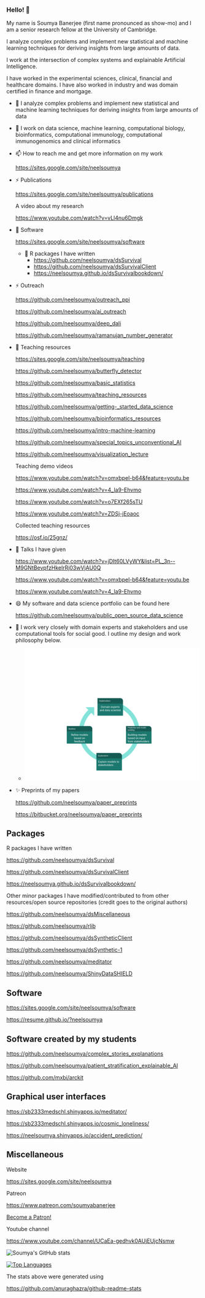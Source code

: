 ### Hello! 👋

My name is Soumya Banerjee (first name pronounced as show-mo) and I am a senior research fellow at the University of Cambridge.

I analyze complex problems and implement new statistical and machine learning techniques for deriving insights from large amounts of data.

I work at the intersection of complex systems and explainable Artificial Intelligence.


I have worked in the experimental sciences, clinical, financial and healthcare domains. I have also worked in industry and was domain certified in finance and mortgage.


- 🔭 I analyze complex problems and implement new statistical and machine learning techniques for deriving insights from large amounts of data

- 🌱 I work on data science, machine learning, computational biology, bioinformatics, computational immunology, computational immunogenomics and clinical informatics

- 📫 How to reach me and get more information on my work

     https://sites.google.com/site/neelsoumya
     
- ⚡  Publications

     https://sites.google.com/site/neelsoumya/publications
     
     A video about my research
     
     https://www.youtube.com/watch?v=vLl4nu6Dmgk
     
- 🌱 Software

     https://sites.google.com/site/neelsoumya/software

     - 💬 R packages I have written
          - https://github.com/neelsoumya/dsSurvival
          - https://github.com/neelsoumya/dsSurvivalClient
          - https://neelsoumya.github.io/dsSurvivalbookdown/


- ⚡ Outreach

     https://github.com/neelsoumya/outreach_ppi
     
     https://github.com/neelsoumya/ai_outreach
     
     https://github.com/neelsoumya/deep_dali
     
     https://github.com/neelsoumya/ramanujan_number_generator


- 💬 Teaching resources

     https://sites.google.com/site/neelsoumya/teaching
     
     https://github.com/neelsoumya/butterfly_detector
     
     https://github.com/neelsoumya/basic_statistics
     
     https://github.com/neelsoumya/teaching_resources
     
     https://github.com/neelsoumya/getting-_started_data_science
     
     https://github.com/neelsoumya/bioinformatics_resources
     
     https://github.com/neelsoumya/intro-machine-learning
     
     https://github.com/neelsoumya/special_topics_unconventional_AI

     https://github.com/neelsoumya/visualization_lecture
     
     Teaching demo videos 
     
     https://www.youtube.com/watch?v=omxbpel-b64&feature=youtu.be
     
     https://www.youtube.com/watch?v=4_la9-Ehvmo
     
     https://www.youtube.com/watch?v=o7EXf265sTU
     
     https://www.youtube.com/watch?v=ZDSj-jEoaoc
     
     Collected teaching resources
     
     https://osf.io/25gnz/
     
- 💬 Talks I have given

     https://www.youtube.com/watch?v=jDIt60LVyWY&list=PL_3n--M9GNtBevpfzHkelrRj03wVjAU0Q
     
     https://www.youtube.com/watch?v=omxbpel-b64&feature=youtu.be
     
     https://www.youtube.com/watch?v=4_la9-Ehvmo
     


- 😄 My software and data science portfolio can be found here
     
     https://github.com/neelsoumya/public_open_source_data_science


- 👯 I work very closely with domain experts and stakeholders and use computational tools for social good. I outline my design and work philosophy below.     

     * ![data science philosophy](research_philosophy.png)

     
- ✨ Preprints of my papers

     https://github.com/neelsoumya/paper_preprints
     
     https://bitbucket.org/neelsoumya/paper_preprints
     
     
## Packages

R packages I have written

 https://github.com/neelsoumya/dsSurvival
 
 https://github.com/neelsoumya/dsSurvivalClient
 
 https://neelsoumya.github.io/dsSurvivalbookdown/


Other minor packages I have modified/contributed to from other resources/open source repositories (credit goes to the original authors)

 https://github.com/neelsoumya/dsMiscellaneous
 
 https://github.com/neelsoumya/rlib

 https://github.com/neelsoumya/dsSyntheticClient
 
 https://github.com/neelsoumya/dsSynthetic-1

 https://github.com/neelsoumya/meditator

 https://github.com/neelsoumya/ShinyDataSHIELD


## Software

https://sites.google.com/site/neelsoumya/software

https://resume.github.io/?neelsoumya

## Software created by my students

https://github.com/neelsoumya/complex_stories_explanations

https://github.com/neelsoumya/patient_stratification_explainable_AI

https://github.com/mxbi/arckit

## Graphical user interfaces

https://sb2333medschl.shinyapps.io/meditator/

https://sb2333medschl.shinyapps.io/cosmic_loneliness/

https://neelsoumya.shinyapps.io/accident_prediction/


## Miscellaneous

Website

https://sites.google.com/site/neelsoumya

Patreon

https://www.patreon.com/soumyabanerjee

<a href="https://www.patreon.com/bePatron?u=75312474" data-patreon-widget-type="become-patron-button">Become a Patron!</a><script async src="https://c6.patreon.com/becomePatronButton.bundle.js"></script>

Youtube channel

https://www.youtube.com/channel/UCaEa-gedhvk0AUjEUjcNsmw
     
![Soumya's GitHub stats](https://github-readme-stats.vercel.app/api?username=neelsoumya&count_private=true&show_icons=true&theme=radical)

[![Top Languages](https://github-readme-stats.vercel.app/api/top-langs/?username=neelsoumya)](https://github.com/neelsoumya/github-readme-stats)

The stats above were generated using

https://github.com/anuraghazra/github-readme-stats



<!--
**neelsoumya/neelsoumya** is a ✨ _special_ ✨ repository because its `README.md` (this file) appears on your GitHub profile.

My name is Soumya Banerjee (first name pronounced as show-mo) and I am a researcher.

I analyze complex problems and implement new statistical and machine learning techniques for deriving insights from large amounts of data.

I have worked in financial and healthcare domains and am domain certified in finance and mortgage.

Here are some ideas to get you started:

- 🔭 I’m currently working on analyzing complex problems and implementing new statistical and machine learning techniques for deriving insights from large amounts of data
- 🌱 I’m currently learning ...
- 👯 I’m looking to collaborate on ...
- 🤔 I’m looking for help with ...
- 💬 Ask me about ...
- ⚡ Fun fact: ...
-->
